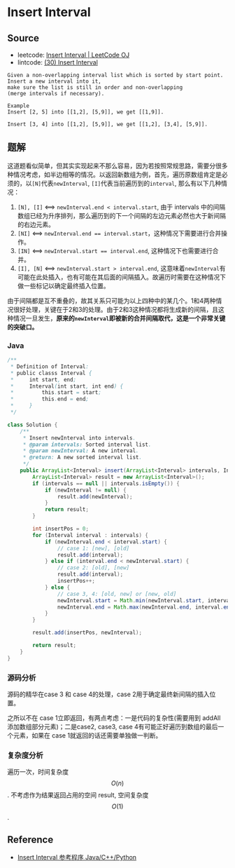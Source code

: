 # Insert Interval

## Source

- leetcode: [Insert Interval | LeetCode OJ](https://leetcode.com/problems/insert-interval/)
- lintcode: [(30) Insert Interval](http://www.lintcode.com/en/problem/insert-interval/)

```
Given a non-overlapping interval list which is sorted by start point.
Insert a new interval into it,
make sure the list is still in order and non-overlapping
(merge intervals if necessary).

Example
Insert [2, 5] into [[1,2], [5,9]], we get [[1,9]].

Insert [3, 4] into [[1,2], [5,9]], we get [[1,2], [3,4], [5,9]].
```

## 题解

这道题看似简单，但其实实现起来不那么容易，因为若按照常规思路，需要分很多种情况考虑，如半边相等的情况。以返回新数组为例，首先，遍历原数组肯定是必须的，以`[N]`代表`newInterval`, `[I]`代表当前遍历到的`interval`, 那么有以下几种情况：

1. `[N], [I]` <==> `newInterval.end < interval.start`, 由于 intervals 中的间隔数组已经为升序排列，那么遍历到的下一个间隔的左边元素必然也大于新间隔的右边元素。
2. `[NI]` <==> `newInterval.end == interval.start`，这种情况下需要进行合并操作。
3. `[IN]` <==> `newInterval.start == interval.end`, 这种情况下也需要进行合并。
4. `[I], [N]` <==> `newInterval.start > interval.end`, 这意味着`newInterval`有可能在此处插入，也有可能在其后面的间隔插入。故遍历时需要在这种情况下做一些标记以确定最终插入位置。

由于间隔都是互不重叠的，故其关系只可能为以上四种中的某几个。1和4两种情况很好处理，关键在于2和3的处理。由于2和3这种情况都将生成新的间隔，且这种情况一旦发生，**原来的`newInterval`即被新的合并间隔取代，这是一个非常关键的突破口。**

### Java

```java
/**
 * Definition of Interval:
 * public classs Interval {
 *     int start, end;
 *     Interval(int start, int end) {
 *         this.start = start;
 *         this.end = end;
 *     }
 */

class Solution {
    /**
     * Insert newInterval into intervals.
     * @param intervals: Sorted interval list.
     * @param newInterval: A new interval.
     * @return: A new sorted interval list.
     */
    public ArrayList<Interval> insert(ArrayList<Interval> intervals, Interval newInterval) {
        ArrayList<Interval> result = new ArrayList<Interval>();
        if (intervals == null || intervals.isEmpty()) {
            if (newInterval != null) {
                result.add(newInterval);
            }
            return result;
        }

        int insertPos = 0;
        for (Interval interval : intervals) {
            if (newInterval.end < interval.start) {
                // case 1: [new], [old]
                result.add(interval);
            } else if (interval.end < newInterval.start) {
                // case 2: [old], [new]
                result.add(interval);
                insertPos++;
            } else {
                // case 3, 4: [old, new] or [new, old]
                newInterval.start = Math.min(newInterval.start, interval.start);
                newInterval.end = Math.max(newInterval.end, interval.end);
            }
        }

        result.add(insertPos, newInterval);

        return result;
    }
}
```

### 源码分析

源码的精华在case 3 和 case 4的处理，case 2用于确定最终新间隔的插入位置。

之所以不在 case 1立即返回，有两点考虑：一是代码的复杂性(需要用到 addAll 添加数组部分元素)；二是case2, case3, case 4有可能正好遍历到数组的最后一个元素，如果在 case 1就返回的话还需要单独做一判断。

### 复杂度分析

遍历一次，时间复杂度 $$O(n)$$. 不考虑作为结果返回占用的空间 result, 空间复杂度 $$O(1)$$.

## Reference

- [Insert Interval 参考程序 Java/C++/Python](http://www.jiuzhang.com/solutions/insert-interval/)
